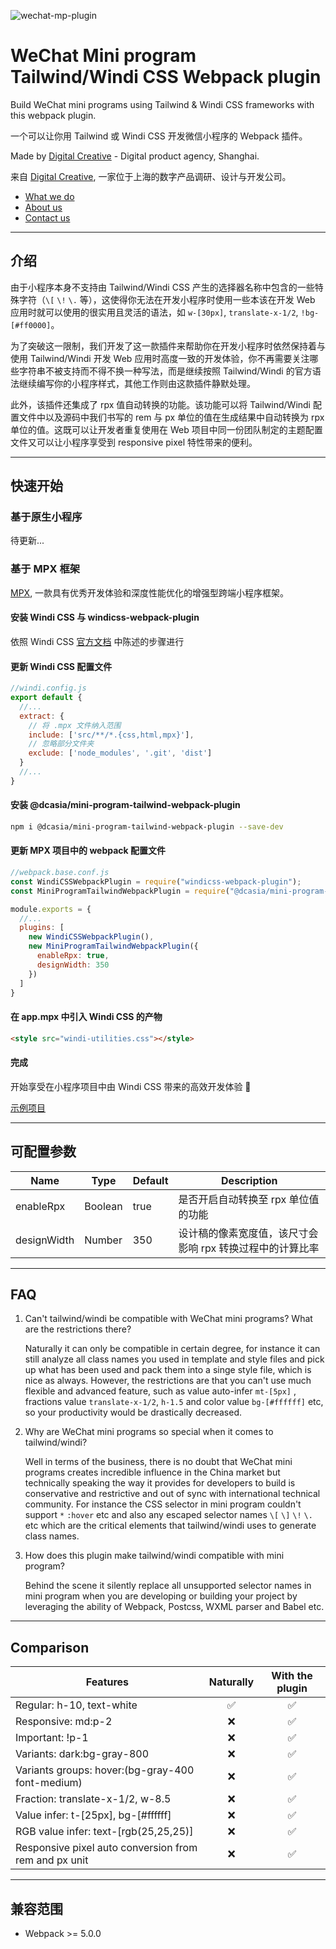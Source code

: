 ![wechat-mp-plugin](https://user-images.githubusercontent.com/3030587/158826917-30c79222-b79d-4857-88f9-7e4184d1e771.jpg)

# WeChat Mini program Tailwind/Windi CSS Webpack plugin

Build WeChat mini programs using Tailwind & Windi CSS frameworks with this webpack plugin.

一个可以让你用 Tailwind 或 Windi CSS 开发微信小程序的 Webpack 插件。

Made by [Digital Creative](https://en.digitalcreative.cn/) - Digital product agency, Shanghai.

来自 [Digital Creative](https://digitalcreative.cn/), 一家位于上海的数字产品调研、设计与开发公司。

- [What we do](https://en.digitalcreative.cn/what-we-do/)
- [About us](https://en.digitalcreative.cn/about)
- [Contact us](https://en.digitalcreative.cn/contact)

- - -
## 介绍

由于小程序本身不支持由 Tailwind/Windi CSS 产生的选择器名称中包含的一些特殊字符（`\[` `\!` `\.` 等），这使得你无法在开发小程序时使用一些本该在开发 Web 应用时就可以使用的很实用且灵活的语法，如 `w-[30px]`, `translate-x-1/2`, `!bg-[#ff0000]`。

为了突破这一限制，我们开发了这一款插件来帮助你在开发小程序时依然保持着与使用 Tailwind/Windi 开发 Web 应用时高度一致的开发体验，你不再需要关注哪些字符串不被支持而不得不换一种写法，而是继续按照 Tailwind/Windi 的官方语法继续编写你的小程序样式，其他工作则由这款插件静默处理。

此外，该插件还集成了 rpx 值自动转换的功能。该功能可以将 Tailwind/Windi 配置文件中以及源码中我们书写的 rem 与 px 单位的值在生成结果中自动转换为 rpx 单位的值。这既可以让开发者重复使用在 Web 项目中同一份团队制定的主题配置文件又可以让小程序享受到 responsive pixel 特性带来的便利。

- - -
## 快速开始

### 基于原生小程序

待更新...

### 基于 MPX 框架

[MPX](https://mpxjs.cn/), 一款具有优秀开发体验和深度性能优化的增强型跨端小程序框架。

#### 安装 Windi CSS 与 windicss-webpack-plugin

依照 Windi CSS [官方文档](https://windicss.org/integrations/webpack.html) 中陈述的步骤进行

#### 更新 Windi CSS 配置文件

```javascript
//windi.config.js
export default {
  //...
  extract: {
    // 将 .mpx 文件纳入范围
    include: ['src/**/*.{css,html,mpx}'],
    // 忽略部分文件夹
    exclude: ['node_modules', '.git', 'dist']
  }
  //...
}
```

#### 安装 @dcasia/mini-program-tailwind-webpack-plugin

```sh
npm i @dcasia/mini-program-tailwind-webpack-plugin --save-dev
```

#### 更新 MPX 项目中的 webpack 配置文件

```javascript
//webpack.base.conf.js
const WindiCSSWebpackPlugin = require("windicss-webpack-plugin");
const MiniProgramTailwindWebpackPlugin = require("@dcasia/mini-program-tailwind-webpack-plugin")

module.exports = {
  //...
  plugins: [
    new WindiCSSWebpackPlugin(),
    new MiniProgramTailwindWebpackPlugin({
      enableRpx: true,
      designWidth: 350
    })
  ]
}
```

#### 在 app.mpx 中引入 Windi CSS 的产物

```html
<style src="windi-utilities.css"></style>
```

#### 完成
开始享受在小程序项目中由 Windi CSS 带来的高效开发体验 🎉

[示例项目](./examples/mpx)

- - -
## 可配置参数

| Name        | Type    | Default | Description                                               |
| ----------- | ------- | ------- | --------------------------------------------------------- |
| enableRpx   | Boolean | true    | 是否开启自动转换至 rpx 单位值的功能                       |
| designWidth | Number  | 350     | 设计稿的像素宽度值，该尺寸会影响 rpx 转换过程中的计算比率 |

- - -
## FAQ

1. Can't tailwind/windi be compatible with WeChat mini programs? What are the restrictions there?

   Naturally it can only be compatible in certain degree, for instance it can still analyze all class names you used in template and style files and pick up what has been used and pack them into a singe style file, which is nice as always. However, the restrictions are that you can't use much flexible and advanced feature, such as value auto-infer `mt-[5px]` , fractions value `translate-x-1/2`, `h-1.5` and color value `bg-[#ffffff]` etc, so your productivity would be drastically decreased.

2. Why are WeChat mini programs so special when it comes to tailwind/windi?

   Well in terms of the business, there is no doubt that WeChat mini programs creates incredible influence in the China market but technically speaking the way it provides for developers to build is conservative and restrictive and out of sync with international technical community. For instance the CSS selector in mini program couldn't support `*` `:hover` etc and also any escaped selector names `\[` `\]` `\!` `\.` etc which are the critical elements that tailwind/windi uses to generate class names.

3. How does this plugin make tailwind/windi compatible with mini program?

   Behind the scene it silently replace all unsupported selector names in mini program when you are developing or building your project by leveraging the ability of Webpack, Postcss, WXML parser and Babel etc.

- - -
## Comparison

| Features                                              | Naturally | With the plugin |
|-------------------------------------------------------|:---------:|:---------------:|
| Regular: h-10, text-white                             | ✅         | ✅               |
| Responsive: md:p-2                                    | ❌         | ✅               |
| Important: !p-1                                       | ❌         | ✅               |
| Variants: dark:bg-gray-800                            | ❌         | ✅               |
| Variants groups: hover:(bg-gray-400 font-medium)      | ❌         | ✅               |
| Fraction: translate-x-1/2, w-8.5                      | ❌         | ✅               |
| Value infer: t-[25px], bg-[#ffffff]                   | ❌         | ✅               |
| RGB value infer: text-[rgb(25,25,25)]                 | ❌         | ✅               |
| Responsive pixel auto conversion from rem and px unit | ❌         | ✅               |

- - -
## 兼容范围

- Webpack >= 5.0.0



